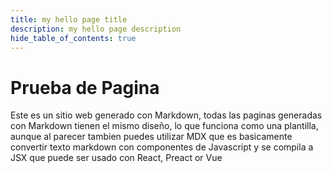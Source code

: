 ```yaml
---
title: my hello page title
description: my hello page description
hide_table_of_contents: true
---
```


# Prueba de Pagina

Este es un sitio web generado con Markdown, todas las paginas generadas con Markdown tienen el mismo diseño, lo que funciona como una plantilla, aunque al parecer tambien puedes utilizar MDX que es basicamente convertir texto markdown con componentes de Javascript y se compila a JSX que puede ser usado con React, Preact or Vue
